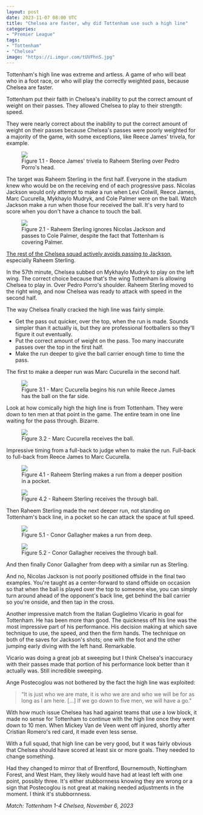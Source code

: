 ```yaml
---
layout: post
date: 2023-11-07 08:00 UTC
title: "Chelsea are faster, why did Tottenham use such a high line"
categories:
- "Premier League"
tags:
- "Tottenham"
- "Chelsea"
image: "https://i.imgur.com/tUVFhnS.jpg"
---
```


Tottenham's high line was extreme and artless. A game of who will beat who in a foot race, or who will play the correctly weighted pass, because Chelsea are faster.

<!---more--->

Tottenham put their faith in Chelsea's inability to put the correct amount of weight on their passes. They allowed Chelsea to play to their strength: speed. 

They were nearly correct about the inability to put the correct amount of weight on their passes because Chelsea's passes were poorly weighted for a majority of the game, with some exceptions, like Reece James' trivela, for example. 

<figure>
    <img src="https://i.imgur.com/wzgUoG3.jpg">
    <figcaption>Figure 1.1 - Reece James' trivela to Raheem Sterling over Pedro Porro's head.</figcaption>
</figure> 

The target was Raheem Sterling in the first half. Everyone in the stadium knew who would be on the receiving end of each progressive pass. Nicolas Jackson would only attempt to make a run when Levi Colwill, Reece James, Marc Cucurella, Mykhaylo Mudryk, and Cole Palmer were on the ball. Watch Jackson make a run when those four received the ball. It's very hard to score when you don't have a chance to touch the ball. 

<figure>
    <img src="https://i.imgur.com/amDWvdG.jpg">
    <figcaption>Figure 2.1 - Raheem Sterling ignores Nicolas Jackson and passes to Cole Palmer, despite the fact that Tottenham is covering Palmer.</figcaption>
</figure> 

[The rest of the Chelsea squad actively avoids passing to Jackson](https://tacticsjournal.com/2023/09/28/you-need-to-play-striker-in-on-goal-to-score/), especially Raheem Sterling. 

In the 57th minute, Chelsea subbed on Mykhaylo Mudryk to play on the left wing. The correct choice because that's the wing Tottenham is allowing Chelsea to play in. Over Pedro Porro's shoulder. Raheem Sterling moved to the right wing, and now Chelsea was ready to attack with speed in the second half. 

The way Chelsea finally cracked the high line was fairly simple. 

- Get the pass out quicker, over the top, when the run is made. Sounds simpler than it actually is, but they are professional footballers so they'll figure it out eventually. 
- Put the correct amount of weight on the pass. Too many inaccurate passes over the top in the first half. 
- Make the run deeper to give the ball carrier enough time to time the pass. 

The first to make a deeper run was Marc Cucurella in the second half.

<figure>
    <img src="https://i.imgur.com/tUVFhnS.jpg">
    <figcaption>Figure 3.1 - Marc Cucurella begins his run while Reece James has the ball on the far side.</figcaption>
</figure> 

Look at how comically high the high line is from Tottenham. They were down to ten men at that point in the game. The entire team in one line waiting for the pass through. Bizarre. 

<figure>
    <img src="https://i.imgur.com/Wr8ZZEY.jpg">
    <figcaption>Figure 3.2 - Marc Cucurella receives the ball.</figcaption>
</figure> 

Impressive timing from a full-back to judge when to make the run. Full-back to full-back from Reece James to Marc Cucurella. 

<figure>
    <img src="https://i.imgur.com/oRZeoBU.jpg">
    <figcaption>Figure 4.1 - Raheem Sterling makes a run from a deeper position in a pocket.</figcaption>
</figure> 

<figure>
    <img src="https://i.imgur.com/E9gvrkw.jpg">
    <figcaption>Figure 4.2 - Raheem Sterling receives the through ball.</figcaption>
</figure> 

Then Raheem Sterling made the next deeper run, not standing on Tottenham's back line, in a pocket so he can attack the space at full speed. 

<figure>
    <img src="https://i.imgur.com/Rd2z8WM.jpg">
    <figcaption>Figure 5.1 - Conor Gallagher makes a run from deep.</figcaption>
</figure> 

<figure>
    <img src="https://i.imgur.com/ObSh8iJ.jpg">
    <figcaption>Figure 5.2 - Conor Gallagher receives the through ball.</figcaption>
</figure> 

And then finally Conor Gallagher from deep with a similar run as Sterling. 

And no, Nicolas Jackson is not poorly positioned offside in the final two examples. You're taught as a center-forward to stand offside on occasion so that when the ball is played over the top to someone else, you can simply turn around ahead of the opponent's back line, get behind the ball carrier so you're onside, and then tap in the cross. 

Another impressive match from the Italian Guglielmo Vicario in goal for Tottenham. He has been more than good. The quickness off his line was the most impressive part of his performance. His decision making at which save technique to use, the speed, and then the firm hands. The technique on both of the saves for Jackson's shots; one with the foot and the other jumping early diving with the left hand. Remarkable. 

Vicario was doing a great job at sweeping but I think Chelsea's inaccuracy with their passes made that portion of his performance look better than it actually was. Still incredible sweeping.

Ange Postecoglou was not bothered by the fact the high line was exploited: 

> “It is just who we are mate, it is who we are and who we will be for as long as I am here. [...] If we go down to five men, we will have a go." 

With how much issue Chelsea has had against teams that use a low block, it made no sense for Tottenham to continue with the high line once they went down to 10 men. When Mickey Van de Veen went off injured, shortly after Cristian Romero's red card, it made even less sense. 

With a full squad, that high line can be very good, but it was fairly obvious that Chelsea should have scored at least six or more goals. They needed to change something. 

Had they changed to mirror that of Brentford, Bournemouth, Nottingham Forest, and West Ham, they likely would have had at least left with one point, possibly three. It's either stubbornness knowing they are wrong or a sign that Postecoglou is not great at making needed adjustments in the moment. I think it's stubbornness. 

*Match: Tottenham 1-4 Chelsea, November 6, 2023*